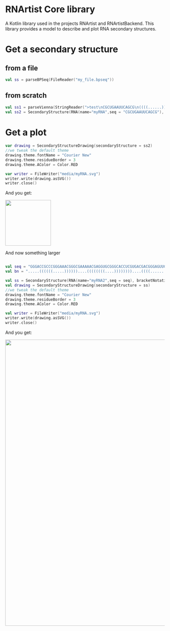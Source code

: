 RNArtist Core library
=====================

A Kotlin library used in the projects RNArtist and RNArtistBackend. This library provides a model to describe and plot RNA secondary structures.

# Get a secondary structure
## from a file
```kotlin
val ss = parseBPSeq(FileReader("my_file.bpseq"))
```
## from scratch
```kotlin
val ss1 = parseVienna(StringReader(">test\nCGCUGAAUUCAGCG\n((((......))))"))
val ss2 = SecondaryStructure(RNA(name="myRNA",seq = "CGCUGAAUUCAGCG"), bracketNotation = "((((......))))")
```

# Get a plot
```kotlin
var drawing = SecondaryStructureDrawing(secondaryStructure = ss2)
//we tweak the default theme
drawing.theme.fontName = "Courier New"
drawing.theme.residueBorder = 3
drawing.theme.AColor = Color.RED

var writer = FileWriter("media/myRNA.svg")
writer.write(drawing.asSVG())
writer.close()
```
And you get:

<img src="https://raw.githubusercontent.com/fjossinet/RNArtistCore/master/media/myRNA.svg" width="144">

And now something larger
```kotlin

val seq = "GGGACCGCCCGGGAAACGGGCGAAAAACGAGGUGCGGGCACCUCGUGACGACGGGAGUUCGACCGUGACGCAUGCGGAAAUUGGAGGUGAGUUCCCUGCUUACCGAAGCAAGCG"
val bn = ".....((((((.....))))))....((((((((....))))))))....((((........))))..(((.(((..........(((((((.....)))))))...))).)))"

val ss = SecondaryStructure(RNA(name="myRNA2",seq = seq), bracketNotation = bn)
val drawing = SecondaryStructureDrawing(secondaryStructure = ss)
//we tweak the default theme
drawing.theme.fontName = "Courier New"
drawing.theme.residueBorder = 3
drawing.theme.AColor = Color.RED

val writer = FileWriter("media/myRNA.svg")
writer.write(drawing.asSVG())
writer.close()
```
And you get:

<img src="https://raw.githubusercontent.com/fjossinet/RNArtistCore/master/media/myRNA2.svg" width="902">